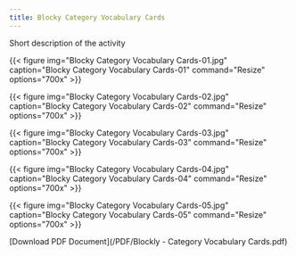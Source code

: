 ```yaml
---
title: Blocky Category Vocabulary Cards
---
```


Short description of the activity

{{< figure
img="Blocky Category Vocabulary Cards-01.jpg"
caption="Blocky Category Vocabulary Cards-01"
command="Resize"
options="700x" >}}

{{< figure
img="Blocky Category Vocabulary Cards-02.jpg"
caption="Blocky Category Vocabulary Cards-02"
command="Resize"
options="700x" >}}

{{< figure
img="Blocky Category Vocabulary Cards-03.jpg"
caption="Blocky Category Vocabulary Cards-03"
command="Resize"
options="700x" >}}

{{< figure
img="Blocky Category Vocabulary Cards-04.jpg"
caption="Blocky Category Vocabulary Cards-04"
command="Resize"
options="700x" >}}

{{< figure
img="Blocky Category Vocabulary Cards-05.jpg"
caption="Blocky Category Vocabulary Cards-05"
command="Resize"
options="700x" >}}



[Download PDF Document](/PDF/Blockly - Category Vocabulary Cards.pdf)
